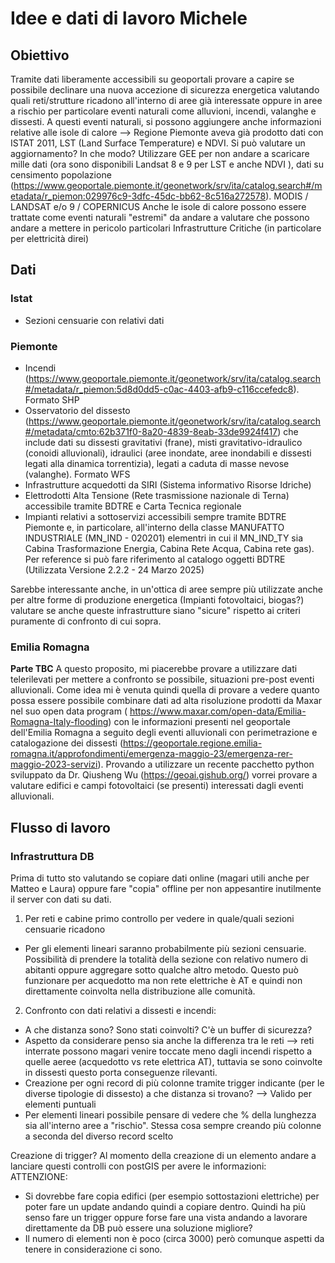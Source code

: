 # Idee e dati di lavoro Michele
## Obiettivo
Tramite dati liberamente accessibili su geoportali provare a capire se possibile declinare una nuova accezione di sicurezza energetica valutando quali reti/strutture ricadono all'interno di aree già interessate oppure in aree a rischio per particolare eventi naturali come alluvioni, incendi, valanghe e dissesti. 
A questi eventi naturali, si possono aggiungere anche informazioni relative alle isole di calore --> Regione Piemonte aveva già prodotto dati con ISTAT 2011, LST (Land Surface Temperature) e NDVI. Si può valutare un aggiornamento? In che modo? Utilizzare GEE per non andare a scaricare mille dati (ora sono disponibili Landsat 8 e 9 per LST e anche NDVI ), dati su censimento popolazione (https://www.geoportale.piemonte.it/geonetwork/srv/ita/catalog.search#/metadata/r_piemon:029976c9-3dfc-45dc-bb62-8c516a272578). MODIS / LANDSAT e/o 9 / COPERNICUS
Anche le isole di calore possono essere trattate come eventi naturali "estremi" da andare a valutare che possono andare a mettere in pericolo particolari Infrastrutture Critiche (in particolare per elettricità direi)


## Dati 
### Istat
* Sezioni censuarie con relativi dati
### Piemonte
* Incendi (https://www.geoportale.piemonte.it/geonetwork/srv/ita/catalog.search#/metadata/r_piemon:5d8d0dd5-c0ac-4403-afb9-c116ccefedc8). Formato SHP
* Osservatorio del dissesto (https://www.geoportale.piemonte.it/geonetwork/srv/ita/catalog.search#/metadata/cmto:62b371f0-8a20-4839-8eab-33de9924f417) che include dati su dissesti gravitativi (frane), misti gravitativo-idraulico (conoidi alluvionali), idraulici (aree inondate, aree inondabili e dissesti legati alla dinamica torrentizia), legati a caduta di masse nevose (valanghe). Formato WFS
* Infrastrutture acquedotti da SIRI (Sistema informativo Risorse Idriche)
* Elettrodotti Alta Tensione (Rete trasmissione nazionale di Terna) accessibile tramite BDTRE e Carta Tecnica regionale
* Impianti relativi a sottoservizi accessibili sempre tramite BDTRE Piemonte e, in particolare, all'interno della classe MANUFATTO INDUSTRIALE (MN_IND - 020201) elementri in cui il MN_IND_TY sia Cabina Trasformazione Energia, Cabina Rete Acqua, Cabina rete gas). Per reference si può fare riferimento al catalogo oggetti BDTRE (Utilizzata Versione 2.2.2 - 24 Marzo 2025)

Sarebbe interessante anche, in un'ottica di aree sempre più utilizzate anche per altre forme di produzione energetica (Impianti fotovoltaici, biogas?) valutare se anche queste infrastrutture siano "sicure" rispetto ai criteri puramente di confronto di cui sopra. 

### Emilia Romagna
**Parte TBC**
A questo proposito, mi piacerebbe provare a utilizzare dati telerilevati per mettere a confronto se possibile, situazioni pre-post eventi alluvionali. Come idea mi è venuta quindi quella di provare a vedere quanto possa essere possibile combinare dati ad alta risoluzione prodotti da Maxar nel suo open data program ( https://www.maxar.com/open-data/Emilia-Romagna-Italy-flooding) con le informazioni presenti nel geoportale dell'Emilia Romagna a seguito degli eventi alluvionali con perimetrazione e catalogazione dei dissesti (https://geoportale.regione.emilia-romagna.it/approfondimenti/emergenza-maggio-23/emergenza-rer-maggio-2023-servizi). 
Provando a utilizzare un recente pacchetto python sviluppato da Dr. Qiusheng Wu (https://geoai.gishub.org/) vorrei provare a valutare edifici e campi fotovoltaici (se presenti) interessati dagli eventi alluvionali.

## Flusso di lavoro

### Infrastruttura DB
Prima di tutto sto valutando se copiare dati online (magari utili anche per Matteo e Laura) oppure fare "copia" offline per non appesantire inutilmente il server con dati su dati.
1. Per reti e cabine primo controllo per vedere in quale/quali sezioni censuarie ricadono
  * Per gli elementi lineari saranno probabilmente più sezioni censuarie. Possibilità di prendere la totalità della sezione con relativo numero di abitanti oppure aggregare sotto qualche altro metodo. Questo può funzionare per acquedotto ma non rete elettriche è AT e quindi non direttamente coinvolta nella distribuzione alle comunità.  
2. Confronto con dati relativi a dissesti e incendi:
  * A che distanza sono? Sono stati coinvolti? C'è un buffer di sicurezza?
  * Aspetto da considerare penso sia anche la differenza tra le reti --> reti interrate possono magari venire toccate meno dagli incendi rispetto a quelle aeree (acquedotto vs rete elettrica AT), tuttavia se sono coinvolte in dissesti questo porta conseguenze rilevanti.
  * Creazione per ogni record di più colonne tramite trigger indicante (per le diverse tipologie di dissesto) a che distanza si trovano? --> Valido per elementi puntuali
  * Per elementi lineari possibile pensare di vedere che % della lunghezza sia all'interno aree a "rischio". Stessa cosa sempre creando più colonne a seconda del diverso record scelto

Creazione di trigger? Al momento della creazione di un elemento andare a lanciare questi controlli con postGIS per avere le informazioni:
ATTENZIONE: 
* Si dovrebbe fare copia edifici (per esempio sottostazioni elettriche) per poter fare un update andando quindi a copiare dentro. Quindi ha più senso fare un trigger oppure forse fare una vista andando a lavorare direttamente da DB può essere una soluzione migliore?
* Il numero di elementi non è poco (circa 3000) però comunque aspetti da tenere in considerazione ci sono.
